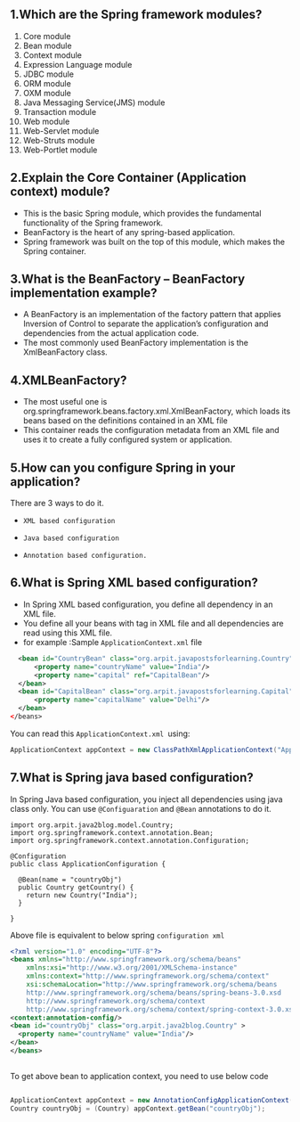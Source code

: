
## 1.Which are the Spring framework modules?

1. Core module
2. Bean module
3. Context module
4. Expression Language module
5. JDBC module
6. ORM module
7. OXM module
8. Java Messaging Service(JMS) module
9. Transaction module
10. Web module
11. Web-Servlet module
12. Web-Struts module
13. Web-Portlet module

## 2.Explain the Core Container (Application context) module?

* This is the basic Spring module, which provides the fundamental functionality of the Spring framework.
* BeanFactory is the heart of any spring-based application. 
* Spring framework was built on the top of this module, which makes the Spring container.

## 3.What is the BeanFactory – BeanFactory implementation example?
* A BeanFactory is an implementation of the factory pattern that applies Inversion of Control to separate the application’s configuration and dependencies from the actual application code.
* The most commonly used BeanFactory implementation is the XmlBeanFactory class.

## 4.XMLBeanFactory?

* The most useful one is org.springframework.beans.factory.xml.XmlBeanFactory, which loads its beans based on the definitions contained in an XML file
* This container reads the configuration metadata from an XML file and uses it to create a fully configured system or application.

## 5.How can you configure Spring in your application?
There are 3 ways to do it.  
*     XML based configuration
*     Java based configuration
*     Annotation based configuration.
## 6.What is Spring XML based configuration?
* In Spring XML based configuration, you define all dependency in an XML file.
* You define all your beans with tag in XML file and all dependencies are read using this XML file.
* for example :Sample `ApplicationContext.xml` file
<!--?xml version="1.0" encoding="UTF-8"?-->
<?xml version="1.0" encoding="UTF-8"?>
<beans xmlns="http://www.springframework.org/schema/beans"
xmlns:xsi="http://www.w3.org/2001/XMLSchema-instance" xmlns:aop="http://www.springframework.org/schema/aop"
xsi:schemaLocation="http://www.springframework.org/schema/beans http://www.springframework.org/schema/beans/spring-beans-3.0.xsd">
 

```xml
  <bean id="CountryBean" class="org.arpit.javapostsforlearning.Country">
      <property name="countryName" value="India"/>
      <property name="capital" ref="CapitalBean"/>
  </bean>
  <bean id="CapitalBean" class="org.arpit.javapostsforlearning.Capital">
      <property name="capitalName" value="Delhi"/>
  </bean>
</beans>
```
You can read this `ApplicationContext.xml `using:


```java
ApplicationContext appContext = new ClassPathXmlApplicationContext("ApplicationContext.xml");
```
## 7.What is Spring java based configuration?

In Spring Java based configuration, you inject all dependencies using java class only. You can use `@Configuaration` and `@Bean` annotations to do it.


```
import org.arpit.java2blog.model.Country;
import org.springframework.context.annotation.Bean;
import org.springframework.context.annotation.Configuration;

@Configuration
public class ApplicationConfiguration {

  @Bean(name = "countryObj")
  public Country getCountry() {
    return new Country("India");
  }

}
```
Above file is equivalent to below spring `configuration xml`
 

```xml
<?xml version="1.0" encoding="UTF-8"?>
<beans xmlns="http://www.springframework.org/schema/beans"
    xmlns:xsi="http://www.w3.org/2001/XMLSchema-instance"
    xmlns:context="http://www.springframework.org/schema/context"
    xsi:schemaLocation="http://www.springframework.org/schema/beans
    http://www.springframework.org/schema/beans/spring-beans-3.0.xsd
    http://www.springframework.org/schema/context
    http://www.springframework.org/schema/context/spring-context-3.0.xsd">
<context:annotation-config/>
<bean id="countryObj" class="org.arpit.java2blog.Country" >
  <property name="countryName" value="India"/>
</bean>
</beans>
 
```
To get above bean to application context, you need to use below code


```java

ApplicationContext appContext = new AnnotationConfigApplicationContext(ApplicationConfiguration.class);
Country countryObj = (Country) appContext.getBean("countryObj");
```

